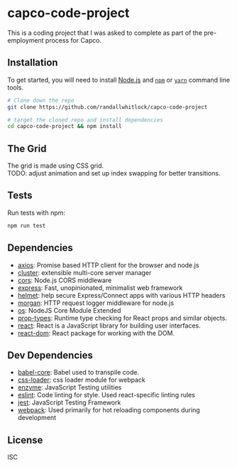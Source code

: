 # capco-code-project

This is a coding project that I was asked to complete as part of the pre-employment process for Capco.

## Installation

To get started, you will need to install [Node.js](https://nodejs.org/) and [`npm`](https://docs.npmjs.com/getting-started/installing-npm-packages-locally)
or 
[`yarn`](https://yarnpkg.com/en/)
command line tools.

```sh
# Clone down the repo
git clone https://github.com/randallwhitlock/capco-code-project

# target the cloned repo and install dependencies
cd capco-code-project && npm install
```
## The Grid

The grid is made using CSS grid.  
TODO:  adjust animation and set up index swapping for better transitions.

## Tests

Run tests with npm:
```sh
npm run test
```

## Dependencies

- [axios](https://ghub.io/axios): Promise based HTTP client for the browser and node.js
- [cluster](https://ghub.io/cluster): extensible multi-core server manager
- [cors](https://ghub.io/cors): Node.js CORS middleware
- [express](https://ghub.io/express): Fast, unopinionated, minimalist web framework
- [helmet](https://ghub.io/helmet): help secure Express/Connect apps with various HTTP headers
- [morgan](https://ghub.io/morgan): HTTP request logger middleware for node.js
- [os](https://ghub.io/os): NodeJS Core Module Extended
- [prop-types](https://ghub.io/prop-types): Runtime type checking for React props and similar objects.
- [react](https://ghub.io/react): React is a JavaScript library for building user interfaces.
- [react-dom](https://ghub.io/react-dom): React package for working with the DOM.

## Dev Dependencies

- [babel-core](https://ghub.io/babel-core): Babel used to transpile code.
- [css-loader](https://ghub.io/css-loader): css loader module for webpack
- [enzyme](https://ghub.io/enzyme): JavaScript Testing utilities 
- [eslint](https://ghub.io/eslint): Code linting for style.  Used react-specific linting rules
- [jest](https://ghub.io/jest): JavaScript Testing Framework
- [webpack](https://ghub.io/webpack): Used primarily for hot reloading components during development

## License

ISC
